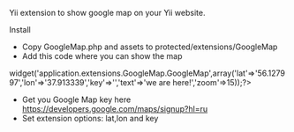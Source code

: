 Yii extension to show google map on your Yii website.Install - Copy GoogleMap.php and assets to protected/extensions/GoogleMap - Add this code where you can show the map<?$this->widget('application.extensions.GoogleMap.GoogleMap',array('lat'=>'56.127997','lon'=>'37.913339','key'=>'','text'=>'we are here!','zoom'=>15));?>- Get you Google Map key here https://developers.google.com/maps/signup?hl=ru - Set extension options: lat,lon and key